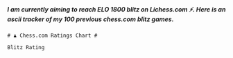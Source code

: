   ##### I am currently aiming to reach ELO 1800 blitz on Lichess.com ⚡. Here is an ascii tracker of my 100 previous chess.com blitz games.

  ```
  # ♟︎ Chess.com Ratings Chart #
  
  Blitz Rating
